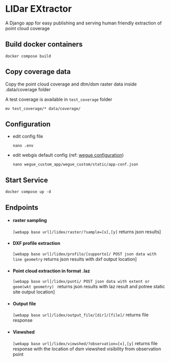 # LIDar EXtractor

A Django app for easy publishing and serving human friendly extraction of point cloud coverage

## Build docker containers

```
docker compose build
```


## Copy coverage data

Copy the point cloud coverage and dtm/dsm raster data inside .data/coverage folder

A test coverage is available in `test_coverage` folder

```
mv test_coverage/* data/coverage/
```

## Configuration

- edit config file

  `nano .env`

- edit webgis default config (ref: [wegue configuration](https://wegue-oss.github.io/wegue/#/wegue-configuration))

  `nano wegue_custom_app/wegue_custom/static/app-conf.json`

## Start Service

  ```
  docker compose up -d
  ```

## Endpoints

- #### raster sampling

  `[webapp base url]/lidex/raster/?sample=[x],[y]` returns json results]

- #### DXF profile extraction

  `[webapp base url]/lidex/profilo/[supporto]/ POST json data with line geometry` returns json results with dxf output location]

- #### Point cloud extraction in format .laz

  `[webapp base url]/lidex/punti/ POST json data with extent or geom(wkt geometry) ` returns json results with laz result and potree static site output location]

- #### Output file

  `[webapp base url]/lidex/output_file/[dir]/[file]/` returns file response

- #### Viewshed

  `[webapp base url]/lidex/viewshed/?observation=[x],[y]` returns file response with the location of dsm viewshed visibility from observation point